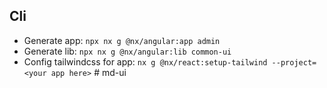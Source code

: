 ## Cli
- Generate app: `npx nx g @nx/angular:app admin`
- Generate lib: `npx nx g @nx/angular:lib common-ui`
- Config tailwindcss for app: `nx g @nx/react:setup-tailwind --project=<your app here>`
#   m d - u i  
 